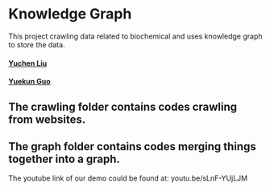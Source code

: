 # Knowledge Graph

This project crawling data related to biochemical and uses knowledge graph to store the data.

#### [**Yuchen Liu**](https://github.com/YuchenLiuColumbia)<br>
#### [**Yuekun Guo**](https://github.com/ykwen)<br>

## The crawling folder contains codes crawling from websites.

## The graph folder contains codes merging things together into a graph.

The youtube link of our demo could be found at: youtu.be/sLnF-YUjLJM
